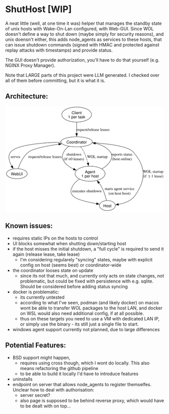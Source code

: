 # ShutHost [WIP]

A neat little (well, at one time it was) helper that manages the standby state of unix hosts with Wake-On-Lan configured, with Web-GUI.
Since WOL doesn't define a way to shut down (maybe simply for security reasons), and unix doensn't either, this adds node_agents as services to these hosts, that can issue shutdown commands (signed with HMAC and protected against replay attacks with timestamps) and provide status.

The GUI doesn't provide authorization, you'll have to do that yourself (e.g. NGINX Proxy Manager).

Note that LARGE parts of this project were LLM generated. I checked over all of them before committing, but it is what it is.

## Architecture:

![shuthost_architecture (generated from architecture.dot)](./coordinator/assets/architecture.svg)

## Known issues:

* requires static IPs on the hosts to control
* UI blocks somewhat when shutting down/starting host
* if the host misses the initial shutdown, a "full cycle" is required to send it again (release lease, take lease)
    * I'm considering regularely "syncing" states, maybe with explicit config on host (seems best) or coordinator-wide
* the coordinator looses state on update
    * since its not that much, and currently only acts on state changes, not problematic, but could be fixed with persistence with e.g. sqlite. Should be considered before adding status syncing
* docker is problematic:
    * its currently untested
    * according to what I've seen, podman (and likely docker) on macos wont be able to transfer WOL packages to the host LAN, and docker on WSL would also need additional config, if at all possible.
    * thus on these targets you need to use a VM with dedicated LAN IP, or simply use the binary - its still just a single file to start.
* windows agent support currently not planned, due to large differences

## Potential Features:
* BSD support might happen, 
    * requires using cross though, which I wont do locally. This also means refactoring the github pipeline
    * to be able to build it locally I'd have to introduce features
* uninstalls
* endpoint on server that allows node_agents to register themselfes. Unclear how to deal with authorisation:
    * server secret?
    * also page is supposed to be behind reverse proxy, which would have to be dealt with on top...


<!-- TODO:
    // poll hosts in the backend with variable polling frequency (whether there is a frontend active or not, should be able to tell with ws_tx.receiver_count() - needs proper updates when the socket was closed, fails ATM)
    // Then add rework wording/UI of GUI leases to be understandable without understanding leases (if someone doesnt need them).
    // Then add a bunch of documentation to explain:
    coordinator: * binary exposes server on localhost only, reach it from docker (bind localhost (NOT `0.0.0.0`) and in docker `http://host.containers.internal:<port>`)
    // - shuthost architecture
    // - how leases work
    // - authentification requirements (exclusions/oidc if I set it up)

    // fix issue with blocking UI
    // consider adding oidc with the correct endpoints exposed
    // consider using a sqlite database for persistence after all
    // -->
